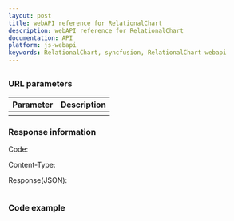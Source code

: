 ```yaml
---
layout: post
title: webAPI reference for RelationalChart
description: webAPI reference for RelationalChart
documentation: API
platform: js-webapi
keywords: RelationalChart, syncfusion, RelationalChart webapi
---
```


## 

### URL parameters

|  Parameter |  Description | 
|---|---|
|   |   |

### Response information 

Code: 

Content-Type: 

Response(JSON):

```javascript


```

### Code example 

```javascript


```